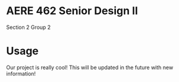 # AERE 462 Senior Design II
Section 2
Group 2
# Usage
Our project is really cool! This will be updated in the future with new information!

